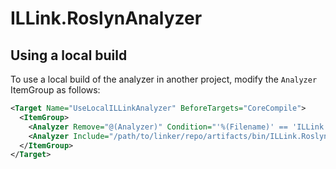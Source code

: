 # ILLink.RoslynAnalyzer

## Using a local build

To use a local build of the analyzer in another project, modify the `Analyzer` ItemGroup as follows:

```xml
<Target Name="UseLocalILLinkAnalyzer" BeforeTargets="CoreCompile">
  <ItemGroup>
    <Analyzer Remove="@(Analyzer)" Condition="'%(Filename)' == 'ILLink.RoslynAnalyzer'" />
    <Analyzer Include="/path/to/linker/repo/artifacts/bin/ILLink.RoslynAnalyzer/Debug/netstandard2.0/ILLink.RoslynAnalyzer.dll" />
  </ItemGroup>
</Target>
```